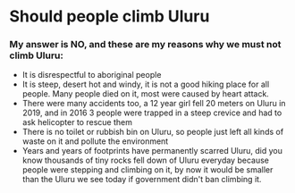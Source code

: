 # Should people climb Uluru

### My answer is **NO**, and these are my reasons why we must not climb Uluru:

* It is disrespectful to aboriginal people
* It is steep, desert hot and windy, it is not a good hiking place for all people. Many people died on it, most were caused by heart attack.
* There were many accidents too, a 12 year girl fell 20 meters on Uluru in 2019, and in 2016 3 people were trapped in a steep crevice and had to ask helicopter to rescue them
* There is no toilet or rubbish bin on Uluru, so people just left all kinds of waste on it and pollute the environment 
* Years and years of footprints have permanently scarred Uluru, did you know thousands of tiny rocks fell down of Uluru everyday because people were stepping and climbing on it, by now it would be smaller than the Uluru we see today if government didn't ban climbing it.
